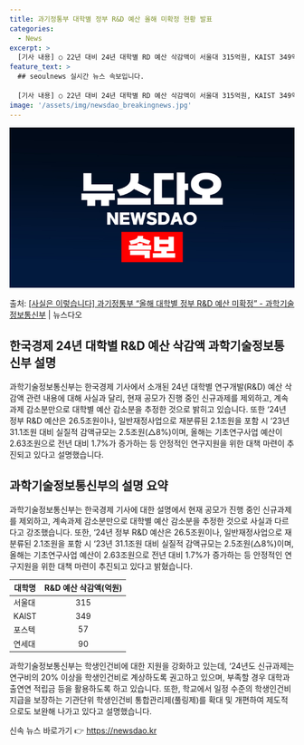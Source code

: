 ```yaml
---
title: 과기정통부 대학별 정부 R&D 예산 올해 미확정 현황 발표
categories:
  - News
excerpt: >
  [기사 내용] ○ 22년 대비 24년 대학별 RD 예산 삭감액이 서울대 315억원, KAIST 349억원, …
feature_text: >
  ## seoulnews 실시간 뉴스 속보입니다.

  [기사 내용] ○ 22년 대비 24년 대학별 RD 예산 삭감액이 서울대 315억원, KAIST 349억원, …
image: '/assets/img/newsdao_breakingnews.jpg'
---
```


![뉴스다오 속보](/assets/img/newsdao_breakingnews.jpg)

<p>출처: <a href="https://newsdao.kr/3158" rel="dofollow">[사실은 이렇습니다] 과기정통부 “올해 대학별 정부 R&D 예산 미확정” - 과학기술정보통신부</a> | 뉴스다오</p>

<h2 data-ke-size="size26">한국경제 24년 대학별 R&D 예산 삭감액 과학기술정보통신부 설명</h2>
<p data-ke-size="size16">과학기술정보통신부는 한국경제 기사에서 소개된 24년 대학별 연구개발(R&D) 예산 삭감액 관련 내용에 대해 사실과 달리, 현재 공모가 진행 중인 신규과제를 제외하고, 계속과제 감소분만으로 대학별 예산 감소분을 추정한 것으로 밝히고 있습니다. 또한 ‘24년 정부 R&D 예산은 26.5조원이나, 일반재정사업으로 재분류된 2.1조원을 포함 시 ‘23년 31.1조원 대비 실질적 감액규모는 2.5조원(△8%)이며, 올해는 기초연구사업 예산이 2.63조원으로 전년 대비 1.7%가 증가하는 등 안정적인 연구지원을 위한 대책 마련이 추진되고 있다고 설명했습니다.</p>

<h2 data-ke-size="size26">과학기술정보통신부의 설명 요약</h2>
<p data-ke-size="size16">과학기술정보통신부는 한국경제 기사에 대한 설명에서 현재 공모가 진행 중인 신규과제를 제외하고, 계속과제 감소분만으로 대학별 예산 감소분을 추정한 것으로 사실과 다르다고 강조했습니다. 또한, ‘24년 정부 R&D 예산은 26.5조원이나, 일반재정사업으로 재분류된 2.1조원을 포함 시 ‘23년 31.1조원 대비 실질적 감액규모는 2.5조원(△8%)이며, 올해는 기초연구사업 예산이 2.63조원으로 전년 대비 1.7%가 증가하는 등 안정적인 연구지원을 위한 대책 마련이 추진되고 있다고 밝혔습니다.</p>

<table>
<thead>
	<tr>
		<th>대학명</th>
		<th>R&D 예산 삭감액(억원)</th>
	</tr>
</thead>
<tbody>
	<tr>
		<td>서울대</td>
		<td style="text-align: center; height: 17px;">315</td>
	</tr>
	<tr>
		<td>KAIST</td>
		<td style="text-align: center; height: 17px;">349</td>
	</tr>
	<tr>
		<td>포스텍</td>
		<td style="text-align: center; height: 17px;">57</td>
	</tr>
	<tr>
		<td>연세대</td>
		<td style="text-align: center; height: 17px;">90</td>
	</tr>
</tbody>
</table>

<p data-ke-size="size16">과학기술정보통신부는 학생인건비에 대한 지원을 강화하고 있는데, ‘24년도 신규과제는 연구비의 20% 이상을 학생인건비로 계상하도록 권고하고 있으며, 부족할 경우 대학과 출연연 적립금 등을 활용하도록 하고 있습니다. 또한, 학교에서 일정 수준의 학생인건비 지급을 보장하는 기관단위 학생인건비 통합관리제(풀링제)를 확대 및 개편하여 제도적으로도 보완해 나가고 있다고 설명했습니다. </p>
 

신속 뉴스 바로가기 👉 <a href="https://newsdao.kr" rel="dofollow">https://newsdao.kr</a>


